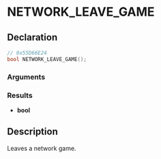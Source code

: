 # NETWORK_LEAVE_GAME

## Declaration
```cpp
// 0x55D66E24
bool NETWORK_LEAVE_GAME();
```

### Arguments

### Results
- **bool**

## Description
Leaves a network game.